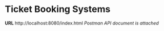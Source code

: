 # Ticket Booking Systems
**URL**
  http://localhost:8080/index.html
*Postman API document is attached*